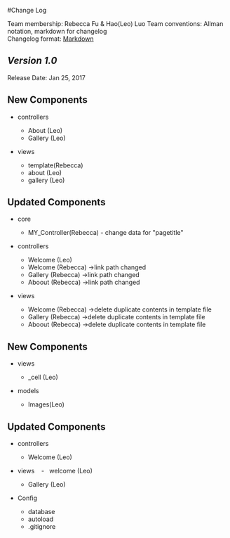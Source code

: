 #Change Log

Team membership:  Rebecca Fu & Hao(Leo) Luo 
Team conventions: Allman notation, markdown for changelog  
Changelog format: [Markdown](https://github.com/adam-p/markdown-here/wiki/Markdown-Cheatsheet) 

## *Version 1.0*

Release Date: Jan 25, 2017

## New Components

-   controllers

    -   About (Leo)
    -   Gallery (Leo)
	
-   views
	
    -	template(Rebecca)
    -   about (Leo)
    -   gallery (Leo)

    
## Updated Components

-   core
     -	MY_Controller(Rebecca) - change data for "pagetitle"

-   controllers

    -   Welcome (Leo)
    -   Welcome (Rebecca)	->link path changed
    -   Gallery (Rebecca)	->link path changed
    -   Aboout (Rebecca)	->link path changed

-   views

    -   Welcome (Rebecca)	->delete duplicate contents in template file
    -   Gallery (Rebecca)	->delete duplicate contents in template file
    -   Aboout (Rebecca)	->delete duplicate contents in template file

## New Components

-   views
    -   _cell (Leo)

-   models
    -   Images(Leo)
    
## Updated Components

-   controllers
    -   Welcome (Leo)

-   views
    -   welcome (Leo) 
    -   Gallery (Leo)

-   Config
    -   database
    -   autoload
    -   .gitignore


